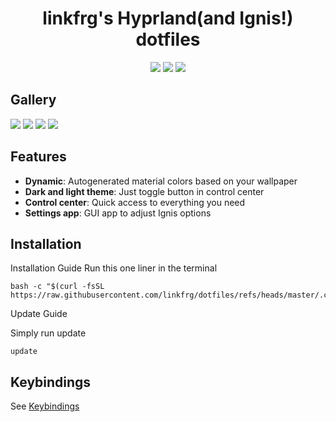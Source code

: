 <div align="center">
    <h1>linkfrg's Hyprland(and Ignis!) dotfiles</h1>
    <img src="https://img.shields.io/github/last-commit/linkfrg/dotfiles?style=for-the-badge&color=ffb4a2&labelColor=201a19">
    <img src="https://img.shields.io/github/stars/linkfrg/dotfiles?style=for-the-badge&color=e6c419&labelColor=1d1b16">
    <img src="https://img.shields.io/github/repo-size/linkfrg/dotfiles?style=for-the-badge&color=a8c7ff&labelColor=1a1b1f">
</div>


## Gallery

<img src="assets/1.png"/>
<img src="assets/2.png"/>
<img src="assets/3.png"/>
<img src="assets/4.png"/>

## Features

- **Dynamic**: Autogenerated material colors based on your wallpaper
- **Dark and light theme**: Just toggle button in control center
- **Control center**: Quick access to everything you need
- **Settings app**: GUI app to adjust Ignis options

## Installation
Installation Guide
Run this one liner in the terminal

    bash -c "$(curl -fsSL https://raw.githubusercontent.com/linkfrg/dotfiles/refs/heads/master/.config/hypr/maint/install.sh)"



Update Guide

Simply run update

    update


## Keybindings

See [Keybindings](./keybindings.md)
